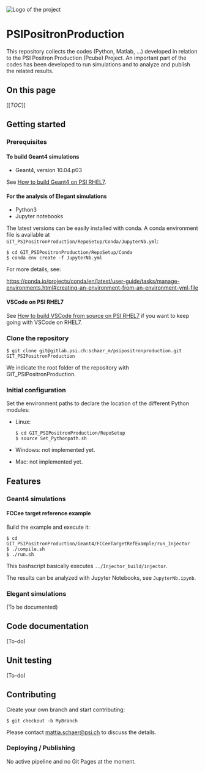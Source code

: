 ![Logo of the project](Logo_Pcube.png)


# PSIPositronProduction

This repository collects the codes (Python, Matlab, ...) developed in relation to the PSI Positron Production (Pcube) Project.
An important part of the codes has been developed to run simulations and to analyze and publish the related results.


## On this page

[[_TOC_]]


## Getting started

### Prerequisites

#### To build Geant4 simulations

* Geant4, version 10.04.p03

See [How to build Geant4 on PSI RHEL7](Geant4OnPsiRhel7.md).


#### For the analysis of Elegant simulations

* Python3
* Jupyter notebooks

The latest versions can be easily installed with conda.
A conda environment file is available at `GIT_PSIPositronProduction/RepoSetup/Conda/JupyterNb.yml`:

```shell
$ cd GIT_PSIPositronProduction/RepoSetup/Conda
$ conda env create -f JupyterNb.yml
```

For more details, see:

https://conda.io/projects/conda/en/latest/user-guide/tasks/manage-environments.html#creating-an-environment-from-an-environment-yml-file


#### VSCode on PSI RHEL7

See [How to build VSCode from source on PSI RHEL7](VSCodeOnPsiRhel7.md) if you want to keep going with VSCode on RHEL7.


### Clone the repository

```shell
$ git clone git@gitlab.psi.ch:schaer_m/psipositronproduction.git GIT_PSIPositronProduction
```

We indicate the root folder of the repository with GIT_PSIPositronProduction.


### Initial configuration

Set the environment paths to declare the location of the different Python modules:

* Linux:

  ```shell
  $ cd GIT_PSIPositronProduction/RepoSetup
  $ source Set_Pythonpath.sh
  ```

* Windows: not implemented yet.
* Mac: not implemented yet.


## Features

### Geant4 simulations

#### FCCee target reference example

Build the example and execute it:

```shell
$ cd GIT_PSIPositronProduction/Geant4/FCCeeTargetRefExample/run_Injector
$ ./compile.sh
$ ./run.sh
```

This bashscript basically executes `../Injector_build/injector`.

The results can be analyzed with Jupyter Notebooks, see `JupyterNb.ipynb`.


### Elegant simulations

(To be documented)


## Code documentation

(To-do)


## Unit testing

(To-do)


## Contributing

Create your own branch and start contributing:

```shell
$ git checkout -b MyBranch
```

Please contact mattia.schaer@psi.ch to discuss the details.


### Deploying / Publishing

No active pipeline and no Git Pages at the moment.

